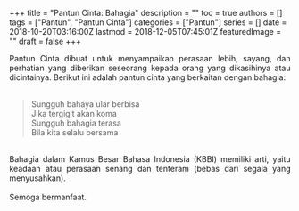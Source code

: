 +++
title = "Pantun Cinta: Bahagia"
description = ""
toc = true
authors = []
tags = ["Pantun", "Pantun Cinta"]
categories = ["Pantun"]
series = []
date = 2018-10-20T03:16:00Z
lastmod = 2018-12-05T07:45:01Z
featuredImage = ""
draft = false
+++

<div style="text-align: justify;">Pantun Cinta dibuat untuk menyampaikan perasaan lebih, sayang, dan perhatian yang diberikan seseorang kepada orang yang dikasihinya atau dicintainya. Berikut ini adalah pantun cinta yang berkaitan dengan bahagia:<br /><br />
<blockquote class="tr_bq">Sungguh bahaya ular berbisa<br />Jika tergigit akan koma<br />Sungguh bahagia terasa<br />Bila kita selalu bersama</blockquote><br />
Bahagia dalam Kamus Besar Bahasa Indonesia (KBBI) memiliki arti, yaitu keadaan atau perasaan senang dan tenteram (bebas dari segala yang menyusahkan).<br /><br />
Semoga bermanfaat.</div>
